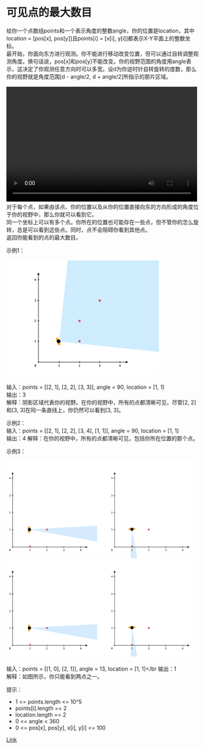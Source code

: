 <h1>可见点的最大数目</h1>

给你一个点数组points和一个表示角度的整数angle，你的位置是location，其中location = [pos[x], pos[y]]且points[i] = [x[i], y[i]]都表示X-Y平面上的整数坐标。</br>
最开始，你面向东方进行观测。你不能进行移动改变位置，但可以通过自转调整观测角度。换句话说，pos[x]和pos[y]不能改变。你的视野范围的角度用angle表示，这决定了你观测任意方向时可以多宽。设d为你逆时针自转旋转的度数，那么你的视野就是角度范围[d - angle/2, d + angle/2]所指示的那片区域。</br>
</br><video src="./video/angle.mp4" controls="controls" width="500" height="300"></video></br>
对于每个点，如果由该点、你的位置以及从你的位置直接向东的方向形成的角度位于你的视野中，那么你就可以看到它。</br>
同一个坐标上可以有多个点。你所在的位置也可能存在一些点，但不管你的怎么旋转，总是可以看到这些点。同时，点不会阻碍你看到其他点。</br>
返回你能看到的点的最大数目。</br>

示例1：</br>
</br>![](./image/1.png)</br></br>
输入：points = [[2, 1], [2, 2], [3, 3]], angle = 90, location = [1, 1]</br>
输出：3</br>
解释：阴影区域代表你的视野。在你的视野中，所有的点都清晰可见，尽管[2, 2]和[3, 3]在同一条直线上，你仍然可以看到[3, 3]。</br>

示例2：</br>
输入：points = [[2, 1], [2, 2], [3, 4], [1, 1]], angle = 90, location = [1, 1]</br>
输出：4
解释：在你的视野中，所有的点都清晰可见，包括你所在位置的那个点。</br>

示例3：</br>
</br>![](./image/2.png)![](./image/3.png)</br></br>
输入：points = [[1, 0], [2, 1]], angle = 13, location = [1, 1]</br
输出：1</br>
解释：如图所示，你只能看到两点之一。</br>

提示：
- 1 <= points.length <= 10^5
- points[i].length == 2
- location.length == 2
- 0 <= angle < 360
- 0 <= pos[x], pos[y], x[i], y[i] <= 100

[Link](https://leetcode-cn.com/problems/maximum-number-of-visible-points/)